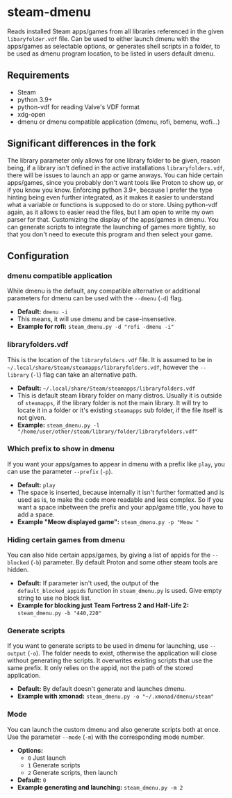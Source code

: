 # steam-dmenu

Reads installed Steam apps/games from all libraries referenced in the given `libaryfolder.vdf` file. Can be used to either launch dmenu with the apps/games as selectable options, or generates shell scripts in a folder, to be used as dmenu program location, to be listed in users default dmenu.

## Requirements
- Steam
- python 3.9+
- python-vdf for reading Valve's VDF format
- xdg-open
- dmenu or dmenu compatible application (dmenu, rofi, bemenu, wofi...)

## Significant differences in the fork
The library parameter only allows for one library folder to be given, reason being, if a library isn't defined in the active installations `libraryfolders.vdf`, there will be issues to launch an app or game anways.
You can hide certain apps/games, since you probably don't want tools like Proton to show up, or if you know you know.
Enforcing python 3.9+, because I prefer the type hinting being even further integrated, as it makes it easier to understand what a variable or functions is supposed to do or store.
Using python-vdf again, as it allows to easier read the files, but I am open to write my own parser for that.
Customizing the display of the apps/games in dmenu.
You can generate scripts to integrate the launching of games more tightly, so that you don't need to execute this program and then select your game.

## Configuration
### dmenu compatible application
While dmenu is the default, any compatible alternative or additional parameters for dmenu can be used with the `--dmenu` (`-d`) flag.
- **Default:** `dmenu -i`
- This means, it will use dmenu and be case-insensetive.
- **Example for rofi:** `steam_dmenu.py -d "rofi -dmenu -i"`

### libraryfolders.vdf
This is the location of the `libraryfolders.vdf` file. It is assumed to be in `~/.local/share/Steam/steamapps/libraryfolders.vdf`, however the `--library` (`-l`) flag can take an alternative path.
- **Default:** `~/.local/share/Steam/steamapps/libraryfolders.vdf`
- This is default steam library folder on many distros. Usually it is outside of `steamapps`, if the library folder is not the main library. It will try to locate it in a folder or it's existing `steamapps` sub folder, if the file itself is not given.
- **Example:** `steam_dmenu.py -l "/home/user/other/steam/library/folder/libraryfolders.vdf"`

### Which prefix to show in dmenu
If you want your apps/games to appear in dmenu with a prefix like `play`, you can use the parameter `--prefix` (`-p`).
- **Default:** `play `
- The space is inserted, because internally it isn't further formatted and is used as is, to make the code more readable and less complex. So if you want a space inbetween the prefix and your app/game title, you have to add a space.
- **Example "Meow displayed game":** `steam_dmenu.py -p "Meow "`

### Hiding certain games from dmenu
You can also hide certain apps/games, by giving a list of appids for the `--blocked` (`-b`) parameter. By default Proton and some other steam tools are hidden.
- **Default:** If parameter isn't used, the output of the `default_blocked_appids` function in `steam_dmenu.py` is used. Give empty string to use no block list.
- **Example for blocking just Team Fortress 2 and Half-Life 2:** `steam_dmenu.py -b "440,220"`

### Generate scripts
If you want to generate scripts to be used in dmenu for launching, use `--output` (`-o`). The folder needs to exist, otherwise the application will close without generating the scripts. It overwrites existing scripts that use the same prefix. It only relies on the appid, not the path of the stored application.
- **Default:** By default doesn't generate and launches dmenu.
- **Example with xmonad:** `steam_dmenu.py -o "~/.xmonad/dmenu/steam"`

### Mode
You can launch the custom dmenu and also generate scripts both at once. Use the parameter `--mode` (`-m`) with the corresponding mode number.
- **Options:**
  - `0` Just launch
  - `1` Generate scripts
  - `2` Generate scripts, then launch
- **Default:** `0`
- **Example generating and launching:** `steam_dmenu.py -m 2`
